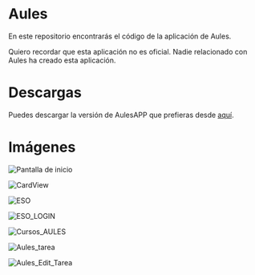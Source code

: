 # Aules

En este repositorio encontrarás el código de la aplicación de Aules.

Quiero recordar que esta aplicación no es oficial. Nadie relacionado con Aules ha creado esta aplicación.

# Descargas

Puedes descargar la versión de AulesAPP que prefieras desde [aquí](https://github.com/horacio507/Aules_App_Android/releases).

# Imágenes
![Pantalla de inicio](https://user-images.githubusercontent.com/87150874/147409608-e8a54ebf-413a-451f-8edb-0d2fb2d2ca28.jpg)


![CardView](https://user-images.githubusercontent.com/87150874/147409618-57065afb-b86f-4785-b288-125ec9122fd5.jpg)


![ESO](https://user-images.githubusercontent.com/87150874/147409639-9b45f726-ba90-4abf-956d-2b4fdd84d8ae.jpg)


![ESO_LOGIN](https://user-images.githubusercontent.com/87150874/147409650-120cd353-d5c4-4127-9749-2a2dde07b76b.jpg)


![Cursos_AULES](https://user-images.githubusercontent.com/87150874/147409669-9894831a-d235-4d6e-ae5f-47786c7be6c5.jpg)


![Aules_tarea](https://user-images.githubusercontent.com/87150874/147409758-a1efabcd-03b1-4a1c-8ca0-708ced4eab47.jpg)


![Aules_Edit_Tarea](https://user-images.githubusercontent.com/87150874/147410052-369bf24e-1142-4423-85cd-24f86c9ddcf0.jpg)

